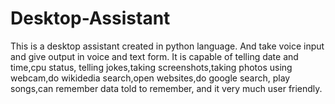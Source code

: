 # Desktop-Assistant
This is a desktop assistant created in python language. And take voice input and give output in voice and text form. It is capable of telling date and time,cpu status, telling jokes,taking screenshots,taking photos using webcam,do wikidedia search,open websites,do google search, play songs,can remember data told to remember, and it very much user friendly.
